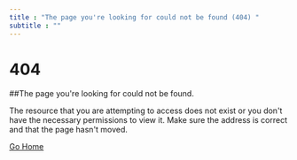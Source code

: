 ```yaml
---
title : "The page you're looking for could not be found (404) "
subtitle : ""
---
```


# 404

##The page you're looking for could not be found.

The resource that you are attempting to access does not exist or you don't have the necessary permissions to view it.
Make sure the address is correct and that the page hasn't moved.

[Go Home](nihars.com)

<script async src="https://cse.google.com/cse.js?cx=6a6c47424576d7211"></script>
<div class="gcse-search"></div>
